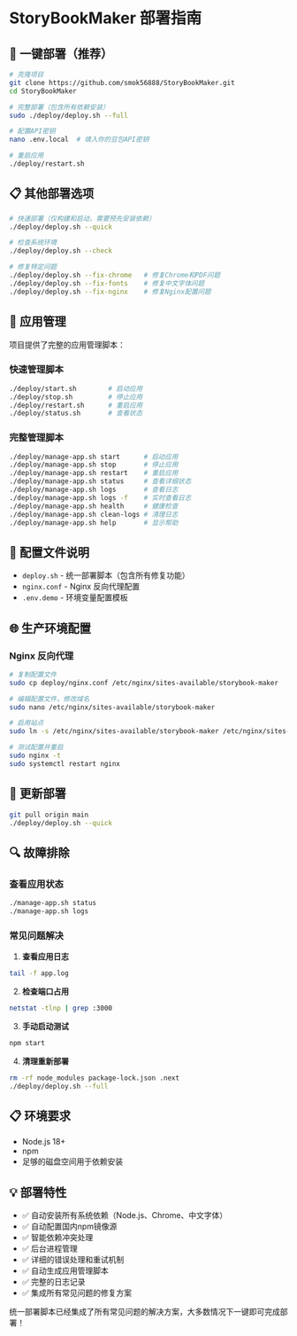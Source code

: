 # StoryBookMaker 部署指南

## 🚀 一键部署（推荐）

```bash
# 克隆项目
git clone https://github.com/smok56888/StoryBookMaker.git
cd StoryBookMaker

# 完整部署（包含所有依赖安装）
sudo ./deploy/deploy.sh --full

# 配置API密钥
nano .env.local  # 填入你的豆包API密钥

# 重启应用
./deploy/restart.sh
```

## 📋 其他部署选项

```bash
# 快速部署（仅构建和启动，需要预先安装依赖）
./deploy/deploy.sh --quick

# 检查系统环境
./deploy/deploy.sh --check

# 修复特定问题
./deploy/deploy.sh --fix-chrome   # 修复Chrome和PDF问题
./deploy/deploy.sh --fix-fonts    # 修复中文字体问题
./deploy/deploy.sh --fix-nginx    # 修复Nginx配置问题
```

## 🔧 应用管理

项目提供了完整的应用管理脚本：

### 快速管理脚本
```bash
./deploy/start.sh        # 启动应用
./deploy/stop.sh         # 停止应用
./deploy/restart.sh      # 重启应用
./deploy/status.sh       # 查看状态
```

### 完整管理脚本
```bash
./deploy/manage-app.sh start      # 启动应用
./deploy/manage-app.sh stop       # 停止应用
./deploy/manage-app.sh restart    # 重启应用
./deploy/manage-app.sh status     # 查看详细状态
./deploy/manage-app.sh logs       # 查看日志
./deploy/manage-app.sh logs -f    # 实时查看日志
./deploy/manage-app.sh health     # 健康检查
./deploy/manage-app.sh clean-logs # 清理日志
./deploy/manage-app.sh help       # 显示帮助
```

## 📁 配置文件说明

- `deploy.sh` - 统一部署脚本（包含所有修复功能）
- `nginx.conf` - Nginx 反向代理配置
- `.env.demo` - 环境变量配置模板

## 🌐 生产环境配置

### Nginx 反向代理

```bash
# 复制配置文件
sudo cp deploy/nginx.conf /etc/nginx/sites-available/storybook-maker

# 编辑配置文件，修改域名
sudo nano /etc/nginx/sites-available/storybook-maker

# 启用站点
sudo ln -s /etc/nginx/sites-available/storybook-maker /etc/nginx/sites-enabled/

# 测试配置并重启
sudo nginx -t
sudo systemctl restart nginx
```

## 🔄 更新部署

```bash
git pull origin main
./deploy/deploy.sh --quick
```

## 🔍 故障排除

### 查看应用状态
```bash
./manage-app.sh status
./manage-app.sh logs
```

### 常见问题解决

1. **查看应用日志**
```bash
tail -f app.log
```

2. **检查端口占用**
```bash
netstat -tlnp | grep :3000
```

3. **手动启动测试**
```bash
npm start
```

4. **清理重新部署**
```bash
rm -rf node_modules package-lock.json .next
./deploy/deploy.sh --full
```

## 📋 环境要求

- Node.js 18+
- npm
- 足够的磁盘空间用于依赖安装

## 💡 部署特性

- ✅ 自动安装所有系统依赖（Node.js、Chrome、中文字体）
- ✅ 自动配置国内npm镜像源
- ✅ 智能依赖冲突处理
- ✅ 后台进程管理
- ✅ 详细的错误处理和重试机制
- ✅ 自动生成应用管理脚本
- ✅ 完整的日志记录
- ✅ 集成所有常见问题的修复方案

统一部署脚本已经集成了所有常见问题的解决方案，大多数情况下一键即可完成部署！